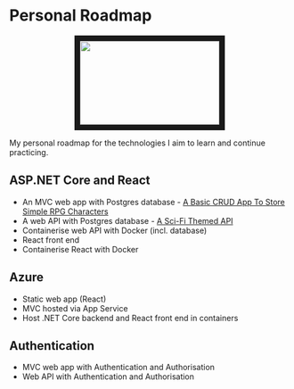 # Personal Roadmap

<p align="center">
<img src="https://t4.ftcdn.net/jpg/04/34/50/45/360_F_434504568_fsXJyj5tiFDutTjZYD4vaWrjCUKaAMRg.jpg" width="250" height="150" border="10"/>
</p>

My personal roadmap for the technologies I aim to learn and continue practicing.

## ASP.NET Core and React
- An MVC web app with Postgres database - [A Basic CRUD App To Store Simple RPG Characters](https://github.com/ForeverThinking/character-card-collection)
- A web API with Postgres database - [A Sci-Fi Themed API](https://github.com/ForeverThinking/sea-base-api)
- Containerise web API with Docker (incl. database)
- React front end
- Containerise React with Docker

## Azure
- Static web app (React)
- MVC hosted via App Service
- Host .NET Core backend and React front end in containers

## Authentication
- MVC web app with Authentication and Authorisation
- Web API with Authentication and Authorisation
